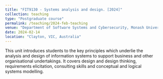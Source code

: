 ```yaml
---
title: "FIT9130 - Systems analysis and design. [2024]"
collection: teaching
type: "Postgraduate course"
permalink: /teaching/2024-feb-teaching
venue: "Department of Software Systems and Cybersecurity, Monash University"
date: 2024-02-14
location: "Clayton, VIC, Australia"
---
```


This unit introduces students to the key principles which underlie the analysis and design of information systems to support business and other organisational undertakings. It covers design and design thinking, requirements elicitation, consulting skills and conceptual and logical systems modelling.
